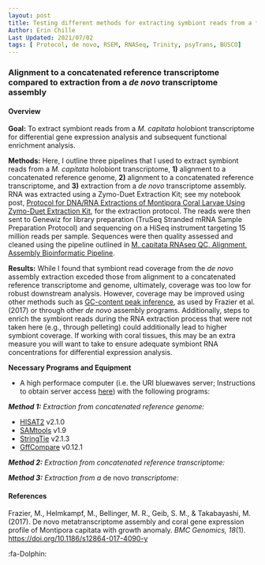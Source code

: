 ```yaml
---
layout: post  
title: Testing different methods for extracting symbiont reads from a *M. capitata* holobiont transcriptome  
Author: Erin Chille  
Last Updated: 2021/07/02  
tags: [ Protocol, de novo, RSEM, RNASeq, Trinity, psyTrans, BUSCO]  
---
```


### Alignment to a concatenated reference transcriptome compared to extraction from a *de novo* transcriptome assembly

#### Overview

**Goal:** To extract symbiont reads from a *M. capitata* holobiont transcriptome for differential gene expression analysis and subsequent functional enrichment analysis.

**Methods:** Here, I outline three pipelines that I used to extract symbiont reads from a *M. capitata* holobiont transcriptome, **1)** alignment to a concatenated reference genome, **2)** alignment to a concatenated reference transcriptome, and **3)** extraction from a *de novo* transcriptome assembly. RNA was extracted using a Zymo-Duet Extraction Kit; see my notebook post, [Protocol for DNA/RNA Extractions of Montipora Coral Larvae Using Zymo-Duet Extraction Kit](https://echille.github.io/E.-Chille-Open-Lab-Notebook/Protocol-for-DNA-RNA-Extractions-of-Montipora-Coral-Larvae-Using-Zymo-Duet-Extraction-Kit/), for the extraction protocol. The reads were then sent to Genewiz for library preparation (TruSeq Stranded mRNA Sample Preparation Protocol) and sequencing on a HiSeq instrument targeting 15 million reads per sample. Sequences were then quality assessed and cleaned using the pipeline outlined in [M. capitata RNAseq QC, Alignment, Assembly Bioinformatic Pipeline](https://echille.github.io/E.-Chille-Open-Lab-Notebook/Mcap-RNAseq-QC-Align-Assemble-pipeline/).

**Results:** While I found that symbiont read coverage from the *de novo* assembly extraction exceded those from alignment to a concatenated reference transcriptome and genome, ultimately, coverage was too low for robust downstream analysis. However, coverage may be improved using other methods such as [GC-content peak inference](https://link.springer.com/article/10.1186/s12864-017-4090-y), as used by Frazier et al. 
(2017) or through other *de novo* assembly programs. Additionally, steps to enrich the symbiont reads during the RNA extraction process that were not taken here (e.g., through pelleting) could additionally lead to higher symbiont coverage. If working with coral tissues, this may be an extra measure you will want to take to ensure adequate symbiont RNA concentrations for differential expression analysis.

**Necessary Programs and Equipment**

- A high performace computer (i.e. the URI bluewaves server; Instructions to obtain server access [here](https://github.com/Putnam-Lab/Lab_Management/blob/master/Bioinformatics_%26_Coding/Bluewaves/Bluewaves_Setup.md)) with the following programs:

***Method 1:** Extraction from concatenated reference genome:*  
- [HISAT2](https://ccb.jhu.edu/software/hisat2/index.shtml) v2.1.0  
- [SAMtools](http://www.htslib.org/doc/samtools.html) v1.9   
- [StringTie](https://ccb.jhu.edu/software/stringtie) v2.1.3
- [GffCompare](https://ccb.jhu.edu/software/stringtie/gffcompare.shtml) v0.12.1
    
***Method 2:** Extraction from concatenated reference transcriptome:*
    
    
***Method 3:** Extraction from a* de novo *transcriptome:*
   
   
#### References  
Frazier, M., Helmkampf, M., Bellinger, M. R., Geib, S. M., & Takabayashi, M. (2017). De novo metatranscriptome assembly and coral gene expression profile of Montipora capitata with growth anomaly. *BMC Genomics, 18*(1). https://doi.org/10.1186/s12864-017-4090-y

:fa-Dolphin:

